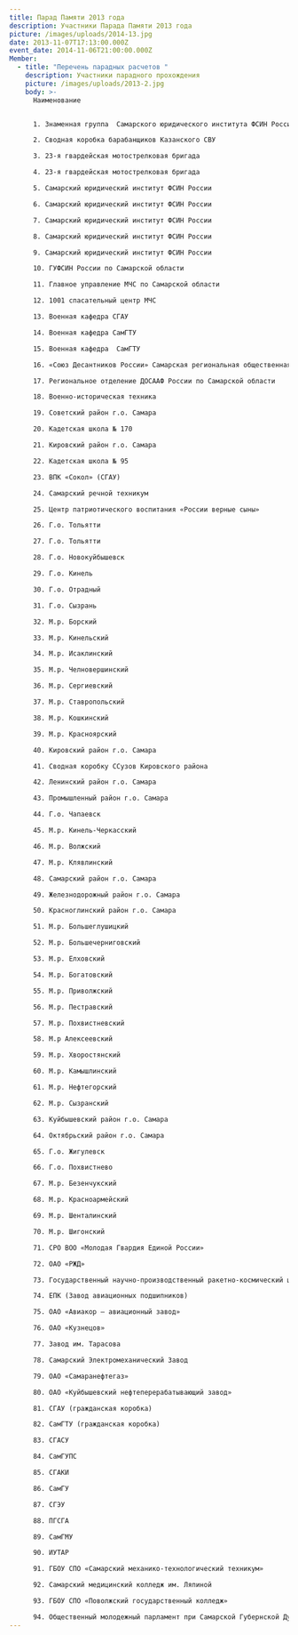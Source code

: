```yaml
---
title: Парад Памяти 2013 года
description: Участники Парада Памяти 2013 года
picture: /images/uploads/2014-13.jpg
date: 2013-11-07T17:13:00.000Z
event_date: 2014-11-06T21:00:00.000Z
Member:
  - title: "Перечень парадных расчетов "
    description: Участники парадного прохождения
    picture: /images/uploads/2013-2.jpg
    body: >-
      Наименование


      1. Знаменная группа  Самарского юридического института ФСИН России 

      2. Сводная коробка барабанщиков Казанского СВУ

      3. 23-я гвардейская мотострелковая бригада

      4. 23-я гвардейская мотострелковая бригада

      5. Самарский юридический институт ФСИН России

      6. Самарский юридический институт ФСИН России

      7. Самарский юридический институт ФСИН России

      8. Самарский юридический институт ФСИН России

      9. Самарский юридический институт ФСИН России

      10. ГУФСИН России по Самарской области

      11. Главное управление МЧС по Самарской области

      12. 1001 спасательный центр МЧС

      13. Военная кафедра СГАУ

      14. Военная кафедра СамГТУ

      15. Военная кафедра  СамГТУ

      16. «Союз Десантников России» Самарская региональная общественная организация Союз ветеранов ВДВ и войск специального назначения

      17. Региональное отделение ДОСААФ России по Самарской области

      18. Военно-историческая техника

      19. Советский район г.о. Самара 

      20. Кадетская школа № 170

      21. Кировский район г.о. Самара 

      22. Кадетская школа № 95

      23. ВПК «Сокол» (СГАУ) 

      24. Самарский речной техникум

      25. Центр патриотического воспитания «России верные сыны»

      26. Г.о. Тольятти

      27. Г.о. Тольятти

      28. Г.о. Новокуйбышевск

      29. Г.о. Кинель

      30. Г.о. Отрадный

      31. Г.о. Сызрань

      32. М.р. Борский

      33. М.р. Кинельский

      34. М.р. Исаклинский

      35. М.р. Челновершинский

      36. М.р. Сергиевский 

      37. М.р. Ставропольский

      38. М.р. Кошкинский 

      39. М.р. Красноярский

      40. Кировский район г.о. Самара 

      41. Сводная коробку ССузов Кировского района

      42. Ленинский район г.о. Самара

      43. Промышленный район г.о. Самара

      44. Г.о. Чапаевск

      45. М.р. Кинель-Черкасский

      46. М.р. Волжский

      47. М.р. Клявлинский

      48. Самарский район г.о. Самара

      49. Железнодорожный район г.о. Самара

      50. Красноглинский район г.о. Самара

      51. М.р. Большеглушицкий

      52. М.р. Большечерниговский

      53. М.р. Елховский

      54. М.р. Богатовский

      55. М.р. Приволжский

      56. М.р. Пестравский

      57. М.р. Похвистневский

      58. М.р Алексеевский 

      59. М.р. Хворостянский

      60. М.р. Камышлинский 

      61. М.р. Нефтегорский 

      62. М.р. Сызранский 

      63. Куйбышевский район г.о. Самара 

      64. Октябрьский район г.о. Самара 

      65. Г.о. Жигулевск

      66. Г.о. Похвистнево

      67. М.р. Безенчукский

      68. М.р. Красноармейский 

      69. М.р. Шенталинский 

      70. М.р. Шигонский

      71. СРО ВОО «Молодая Гвардия Единой России»

      72. ОАО «РЖД»

      73. Государственный научно-производственный ракетно-космический центр «ЦСКБ Прогресс»

      74. ЕПК (Завод авиационных подшипников)

      75. ОАО «Авиакор – авиационный завод»

      76. ОАО «Кузнецов»

      77. Завод им. Тарасова 

      78. Самарский Электромеханический Завод

      79. ОАО «Самаранефтегаз»

      80. ОАО «Куйбышевский нефтеперерабатывающий завод»

      81. СГАУ (гражданская коробка)

      82. СамГТУ (гражданская коробка)

      83. СГАСУ

      84. СамГУПС

      85. СГАКИ

      86. СамГУ

      87. СГЭУ

      88. ПГСГА

      89. СамГМУ

      90. ИУТАР

      91. ГБОУ СПО «Самарский механико-технологический техникум»

      92. Самарский медицинский колледж им. Ляпиной

      93. ГБОУ СПО «Поволжский государственный колледж»

      94. Общественный молодежный парламент при Самарской Губернской Думе
---
```

